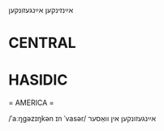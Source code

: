 אײַנזינקען
אײַנגעזונקען

CENTRAL
========

HASIDIC
=======
= AMERICA = 

/ˈaːŋgəzɪŋkən ɪn ˈvasər/ אײַנגעזונקען אין וואַסער